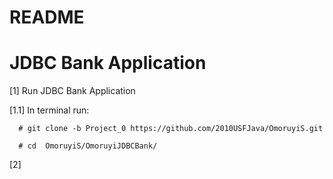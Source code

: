 # README 
# JDBC Bank Application 


[1] Run JDBC Bank Application

[1.1] In terminal run:

      # git clone -b Project_0 https://github.com/2010USFJava/OmoruyiS.git
      
      # cd  OmoruyiS/OmoruyiJDBCBank/

[2] 
